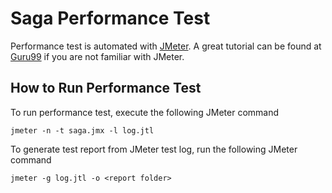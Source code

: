 # Saga Performance Test

Performance test is automated with [JMeter](http://jmeter.apache.org/download_jmeter.cgi). A great tutorial can be found
at [Guru99](https://www.guru99.com/jmeter-performance-testing.html) if you are not familiar with JMeter.

## How to Run Performance Test
To run performance test, execute the following JMeter command
```
jmeter -n -t saga.jmx -l log.jtl
```

To generate test report from JMeter test log, run the following JMeter command
```
jmeter -g log.jtl -o <report folder>
```

